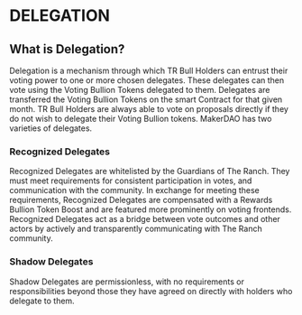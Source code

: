 # DELEGATION

## What is Delegation?

Delegation is a mechanism through which TR Bull Holders can entrust their voting power to one or more chosen delegates. These delegates can then vote using the Voting Bullion Tokens delegated to them. Delegates are transferred the Voting Bullion Tokens on the smart Contract for that given month. TR Bull Holders are always able to vote on proposals directly if they do not wish to delegate their Voting Bullion tokens. MakerDAO has two varieties of delegates.

### Recognized Delegates <a href="#recognized-delegates" id="recognized-delegates"></a>

Recognized Delegates are whitelisted by the Guardians of The Ranch. They must meet requirements for consistent participation in votes, and communication with the community. In exchange for meeting these requirements, Recognized Delegates are compensated with a Rewards Bullion Token Boost and are featured more prominently on voting frontends. Recognized Delegates act as a bridge between vote outcomes and other actors by actively and transparently communicating with The Ranch community.

### Shadow Delegates <a href="#shadow-delegates" id="shadow-delegates"></a>

Shadow Delegates are permissionless, with no requirements or responsibilities beyond those they have agreed on directly with holders who delegate to them.

